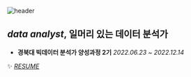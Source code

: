 
 
 
![header](https://capsule-render.vercel.app/api?type=wave&color=gradient&height=300&section=header&text=Data&Analyst&👋&fontSize=90)
## *data analyst*, 일머리 있는 데이터 분석가   

* **경북대 빅데이터 분석가 양성과정 2기** <I>2022.06.23 ~ 2022.12.14</I>   



✨  <I>[RESUME](https://www.notion.so/a2076eec40344a688018b7760146d863)</I>    
 




